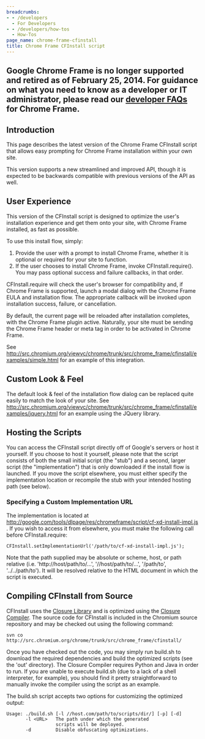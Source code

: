 ```yaml
---
breadcrumbs:
- - /developers
  - For Developers
- - /developers/how-tos
  - How-Tos
page_name: chrome-frame-cfinstall
title: Chrome Frame CFInstall script
---
```


## Google Chrome Frame is no longer supported and retired as of February 25, 2014. For guidance on what you need to know as a developer or IT administrator, please read our [developer FAQs](https://developers.google.com/chrome/chrome-frame/) for Chrome Frame.

## Introduction

This page describes the latest version of the Chrome Frame CFInstall script that
allows easy prompting for Chrome Frame installation within your own site.

This version supports a new streamlined and improved API, though it is expected
to be backwards compatible with previous versions of the API as well.

## User Experience

This version of the CFInstall script is designed to optimize the user's
installation experience and get them onto your site, with Chrome Frame
installed, as fast as possible.

To use this install flow, simply:

1.  Provide the user with a prompt to install Chrome Frame, whether it
            is optional or required for your site to function.
2.  If the user chooses to install Chrome Frame, invoke
            CFInstall.require(). You may pass optional success and failure
            callbacks, in that order.

CFInstall.require will check the user's browser for compatibility and, if Chrome
Frame is supported, launch a modal dialog with the Chrome Frame EULA and
installation flow. The appropriate callback will be invoked upon installation
success, failure, or cancellation.

By default, the current page will be reloaded after installation completes, with
the Chrome Frame plugin active. Naturally, your site must be sending the Chrome
Frame header or meta tag in order to be activated in Chrome Frame.

See
<http://src.chromium.org/viewvc/chrome/trunk/src/chrome_frame/cfinstall/examples/simple.html>
for an example of this integration.

## Custom Look & Feel

The default look & feel of the installation flow dialog can be replaced quite
easily to match the look of your site. See
<http://src.chromium.org/viewvc/chrome/trunk/src/chrome_frame/cfinstall/examples/jquery.html>
for an example using the JQuery library.

## **Hosting the Scripts**

You can access the CFInstall script directly off of Google's servers or host it
yourself. If you choose to host it yourself, please note that the script
consists of both the small initial script (the "stub") and a second, larger
script (the "implementation") that is only downloaded if the install flow is
launched. If you move the script elsewhere, you must either specify the
implementation location or recompile the stub with your intended hosting path
(see below).

### Specifying a Custom Implementation URL

The implementation is located at
<http://google.com/tools/dlpage/res/chromeframe/script/cf-xd-install-impl.js> .
If you wish to access it from elsewhere, you must make the following call before
CFInstall.require:

```none
CFInstall.setImplementationUrl('/path/to/cf-xd-install-impl.js');
```

Note that the path supplied may be absolute or scheme, host, or path relative
(i.e. 'http://host/path/to/...', '//host/path/to/...', '/path/to',
'../../path/to'). It will be resolved relative to the HTML document in which the
script is executed.

## Compiling CFInstall from Source

CFInstall uses the [Closure Library](http://code.google.com/closure/library/)
and is optimized using the [Closure
Compiler](http://code.google.com/closure/compiler/). The source code for
CFInstall is included in the Chromium source repository and may be checked out
using the following command:

```none
svn co http://src.chromium.org/chrome/trunk/src/chrome_frame/cfinstall/
```

Once you have checked out the code, you may simply run build.sh to download the
required dependencies and build the optimized scripts (see the 'out' directory).
The Closure Compiler requires Python and Java in order to run. If you are unable
to execute build.sh (due to a lack of a shell interpreter, for example), you
should find it pretty straightforward to manually invoke the compiler using the
script as an example.

The build.sh script accepts two options for customizing the optimized output:

```none
Usage: ./build.sh [-l //host.com/path/to/scripts/dir/] [-p] [-d]
       -l <URL>   The path under which the generated
                  scripts will be deployed.
       -d         Disable obfuscating optimizations.
```
